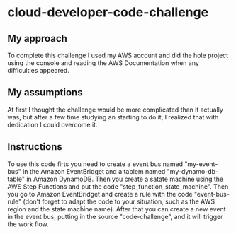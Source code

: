 # cloud-developer-code-challenge

## My approach

To complete this challenge I used my AWS account and did the hole project using the console and reading the AWS Documentation when any difficulties appeared.

## My assumptions

At first I thought the challenge would be more complicated than it actually was, but after a few time studying an starting to do it, I realized that with dedication I could overcome it.

## Instructions

To use this code firts you need to create a event bus named "my-event-bus" in the Amazon EventBridget and a tablem named "my-dynamo-db-table" in Amazon DynamoDB. Then you create a satate machine using the AWS Step Functions and put the code "step_function_state_machine". Then you go to Amazon EventBridget and create a rule with the code "event-bus-rule" (don't forget to adapt the code to your situation, such as the AWS region and the state machine name). After that you can create a new event in the event bus, putting in the source "code-challenge", and it will trigger the work flow.